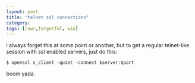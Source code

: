 ```yaml
---
layout: post
title: "telnet ssl connections"
category: 
tags: [rawr,forgetful, win]
---
```

i always forget this at some point or another, but to get a regular
telnet-like session with ssl enabled servers, just do this:

    $ openssl s_client -quiet -connect $server:$port

boom yada.
